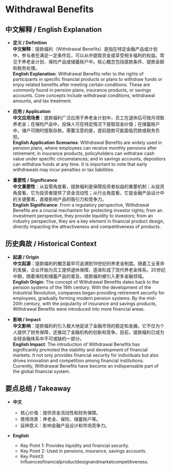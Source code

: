 # Withdrawal Benefits

## 中文解释 / English Explanation

* **定义 / Definition**  
  **中文解释**：提款福利（Withdrawal Benefits）是指在特定金融产品或计划中，参与者在满足一定条件后，可以从中提取资金或享受相关福利的权益。常见于养老金计划、保险产品或储蓄账户中。核心概念包括提款条件、提款金额和税务处理。  
  **English Explanation**: Withdrawal Benefits refer to the rights of participants in specific financial products or plans to withdraw funds or enjoy related benefits after meeting certain conditions. These are commonly found in pension plans, insurance products, or savings accounts. Core concepts include withdrawal conditions, withdrawal amounts, and tax treatment.

* **应用 / Application**  
  **中文应用场景**：提款福利广泛应用于养老金计划中，员工在退休后可按月领取养老金；在保险产品中，投保人可在特定情况下提取现金价值；在储蓄账户中，储户可随时提取存款。需要注意的是，提前提款可能面临罚款或税务负担。  
  **English Application Scenarios**: Withdrawal Benefits are widely used in pension plans, where employees can receive monthly pensions after retirement; in insurance products, policyholders can withdraw cash value under specific circumstances; and in savings accounts, depositors can withdraw funds at any time. It is important to note that early withdrawals may incur penalties or tax liabilities.

* **重要性 / Significance**  
  **中文重要性**：从监管角度看，提款福利是保障投资者权益的重要机制；从投资角度看，它为投资者提供了资金流动性；从行业角度看，它是金融产品设计中的关键要素，直接影响产品的吸引力和竞争力。  
  **English Significance**: From a regulatory perspective, Withdrawal Benefits are a crucial mechanism for protecting investor rights; from an investment perspective, they provide liquidity to investors; from an industry perspective, they are a key element in financial product design, directly impacting the attractiveness and competitiveness of products.

## 历史典故 / Historical Context

* **起源 / Origin**  
  **中文起源**：提款福利的概念最早可追溯到19世纪的养老金制度。随着工业革命的发展，企业开始为员工提供退休保障，逐渐形成了现代养老金体系。20世纪中期，随着保险和储蓄产品的普及，提款福利被引入更多金融领域。  
  **English Origin**: The concept of Withdrawal Benefits dates back to the pension systems of the 19th century. With the development of the Industrial Revolution, companies began providing retirement security for employees, gradually forming modern pension systems. By the mid-20th century, with the popularity of insurance and savings products, Withdrawal Benefits were introduced into more financial areas.

* **影响 / Impact**  
  **中文影响**：提款福利的引入极大地促进了金融市场的稳定和发展。它不仅为个人提供了财务保障，还推动了金融机构的创新和竞争。目前，提款福利已成为全球金融体系中不可或缺的一部分。  
  **English Impact**: The introduction of Withdrawal Benefits has significantly promoted the stability and development of financial markets. It not only provides financial security for individuals but also drives innovation and competition among financial institutions. Currently, Withdrawal Benefits have become an indispensable part of the global financial system.

## 要点总结 / Takeaway

* **中文**  
  - 核心价值：提供资金流动性和财务保障。
  - 使用场景：养老金、保险、储蓄账户等。
  - 延伸意义：影响金融产品设计和市场竞争力。

* **English**  
  - Key Point 1: Provides liquidity and financial security.
  - Key Point 2: Used in pensions, insurance, savings accounts.
   - Key Point3: Influencesfinancialproductdesignandmarketcompetitiveness.